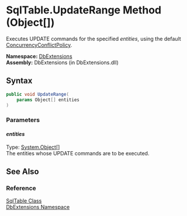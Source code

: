 SqlTable.UpdateRange Method (Object[])
======================================
Executes UPDATE commands for the specified *entities*, using the default [ConcurrencyConflictPolicy][1].

**Namespace:** [DbExtensions][2]  
**Assembly:** DbExtensions (in DbExtensions.dll)

Syntax
------

```csharp
public void UpdateRange(
	params Object[] entities
)
```

### Parameters

#### *entities*
Type: [System.Object][3][]  
The entities whose UPDATE commands are to be executed.


See Also
--------

### Reference
[SqlTable Class][4]  
[DbExtensions Namespace][2]  

[1]: ../ConcurrencyConflictPolicy/README.md
[2]: ../README.md
[3]: http://msdn.microsoft.com/en-us/library/e5kfa45b
[4]: README.md